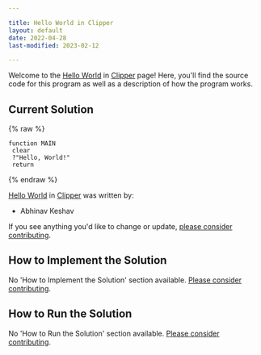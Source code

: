 ```yaml
---

title: Hello World in Clipper
layout: default
date: 2022-04-28
last-modified: 2023-02-12

---
```


Welcome to the [Hello World](https://sampleprograms.io/projects/hello-world) in [Clipper](https://sampleprograms.io/languages/clipper) page! Here, you'll find the source code for this program as well as a description of how the program works.

## Current Solution

{% raw %}

```clipper
function MAIN
 clear
 ?"Hello, World!"
 return
```

{% endraw %}

[Hello World](https://sampleprograms.io/projects/hello-world) in [Clipper](https://sampleprograms.io/languages/clipper) was written by:

- Abhinav Keshav

If you see anything you'd like to change or update, [please consider contributing](https://github.com/TheRenegadeCoder/sample-programs).

## How to Implement the Solution

No 'How to Implement the Solution' section available. [Please consider contributing](https://github.com/TheRenegadeCoder/sample-programs-website).

## How to Run the Solution

No 'How to Run the Solution' section available. [Please consider contributing](https://github.com/TheRenegadeCoder/sample-programs-website).